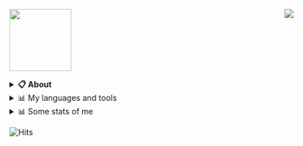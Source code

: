 <a href="https://discord.com/users/876264941399719956"><img align="right" src="https://lanyard-profile-readme.vercel.app/api/876264941399719956?bg=00000000" /></a>

<a href="https://pxseu.com/"><img src="./assets/logo.png" height="110" /></a>
<details>
  <summary><b>📋 About</b></summary>

  Hi. I'm Abi. 👋 \
  16y / 🇦🇷. \
  I make stuff.
  
  [🌐 website](https://github.com/abisrc 'website soon :)') \
  [📧 email](mailto: 'email soon')
</details>

<details>
  <summary>📊 My languages and tools</summary>
  
![My github stats!](https://github-readme-stats.vercel.app/api?username=abisrc&show_icons=true&custom_title=My%20Github%20Stats:&line_height=33&include_all_commits=true&bg_color=00000000&title_color=00CCAA&text_color=dddddd&hide_border=true&hide_title=true#gh-dark-mode-only) \
![My top langauges](https://github-readme-stats.vercel.app/api/top-langs?username=abisrc&show_icons=true&layout=compact&card_width=645&bg_color=00000000&title_color=00CCAA&text_color=dddddd&hide_border=true&hide_title=true#gh-dark-mode-only)
</details>

<details>
  <summary>📊 Some stats of me</summary>
  
<!-- ANILIST_ACTIVITY:start -->

![My github stats!](https://github-readme-stats.vercel.app/api?username=abisrc&show_icons=true&custom_title=My%20Github%20Stats:&line_height=33&include_all_commits=true&bg_color=00000000&title_color=00CCAA&text_color=dddddd&hide_border=true&hide_title=true#gh-dark-mode-only) \
![My top langauges](https://github-readme-stats.vercel.app/api/top-langs?username=abisrc&show_icons=true&layout=compact&card_width=645&bg_color=00000000&title_color=00CCAA&text_color=dddddd&hide_border=true&hide_title=true#gh-dark-mode-only)

<!-- ANILIST_ACTIVITY:end -->
</details>



![Hits](https://hits-app.vercel.app/hits?url=https://github.com/pxseu&label=views&bgRight=ff69b4)


